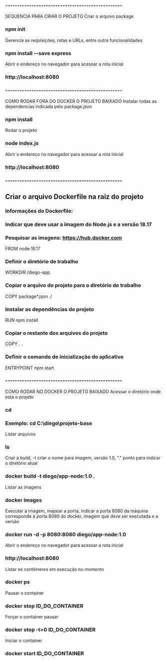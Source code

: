 ### -------------------------------------------------

SEQUENCIA PARA CRIAR O PROJETO
Criar o arquivo package
### npm init

Gerencia as requisições, rotas e URLs, entre outra funcionalidades
### npm install --save express

Abrir o endereço no navegador para acessar a rota inicial
### http://localhost:8080

### -------------------------------------------------

COMO RODAR FORA DO DOCKER O PROJETO BAIXADO 
Instalar todas as dependencias indicada pelo package.json
### npm install

Rodar o projeto
### node index.js

Abrir o endereço no navegador para acessar a rota inicial
### http://localhost:8080

### -------------------------------------------------

## Criar o arquivo Dockerfile na raiz do projeto

### Informações do Dockerfile:

### Indicar que deve usar a imagem do Node.js e a versão 18.17
### Pesquisar as imagens: https://hub.docker.com
FROM node:18.17

### Definir o diretório de trabalho
WORKDIR /diego-app

### Copiar o arquivo do projeto para o diretório de trabalho
COPY package*.json ./

### Instalar as dependências do projeto
RUN npm install

### Copiar o restante dos arquivos do projeto
COPY . .

### Definir o comando de inicialização do aplicativo
ENTRYPOINT npm start

### -------------------------------------------------

COMO RODAR NO DOCKER O PROJETO BAIXADO
Acessar o diretório onde está o projeto
### cd <endereco>
### Exemplo: cd C:\diego\projeto-base

Listar arquivos
### ls

Criar a build, -t criar o nome para imagem, versão 1.0, "." ponto para indicar o diretório atual 
### docker build -t diego/app-node:1.0 .

Listar as imagens
### docker images

Executar a imagem, mapear a porta, indicar a porta 8080 da máquina corresponde à porta 8080 do docker, imagem que deve ser executada e a versão
### docker run -d -p 8080:8080 diego/app-node:1.0

Abrir o endereço no navegador para acessar a rota inicial
### http://localhost:8080

Listar os contêineres em execução no momento
### docker ps

Pausar o container
### docker stop ID_DO_CONTAINER

Forçar o container pausar
### docker stop -t=0 ID_DO_CONTAINER

Iniciar o container
### docker start ID_DO_CONTAINER